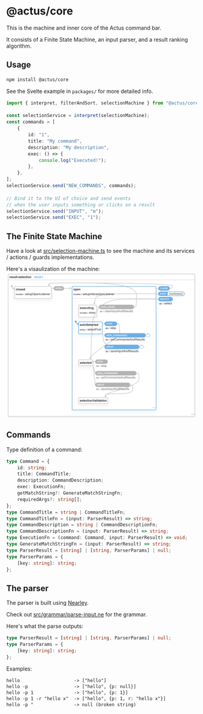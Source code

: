# @actus/core

This is the machine and inner core of the Actus command bar.

It consists of a Finite State Machine, an input parser, and a result ranking algorithm.

## Usage

```bash
npm install @actus/core
```

See the Svelte example in `packages/` for more detailed info.

```ts
import { interpret, filterAndSort, selectionMachine } from "@actus/core";

const selectionService = interpret(selectionMachine);
const commands = [
    {
        id: "1",
        title: "My command",
        description: "My description",
        exec: () => {
            console.log("Executed!");
        },
    },
];
selectionService.send("NEW_COMMANDS", commands);

// Bind it to the UI of choice and send events
// when the user inputs something or clicks on a result
selectionService.send("INPUT", "m");
selectionService.send("EXEC", "1");
```

## The Finite State Machine

Have a look at [src/selection-machine.ts](src/selection-machine.ts) to see the machine and its services / actions / guards implementations.

Here's a visaulization of the machine:
![vis](images/vis.png)

## Commands

Type definition of a command:

```typescript
type Command = {
    id: string;
    title: CommandTitle;
    description: CommandDescription;
    exec: ExecutionFn;
    getMatchString?: GenerateMatchStringFn;
    requiredArgs?: string[];
};
type CommandTitle = string | CommandTitleFn;
type CommandTitleFn = (input: ParserResult) => string;
type CommandDescription = string | CommandDescriptionFn;
type CommandDescriptionFn = (input: ParserResult) => string;
type ExecutionFn = (command: Command, input: ParserResult) => void;
type GenerateMatchStringFn = (input: ParserResult) => string;
type ParserResult = [string] | [string, ParserParams] | null;
type ParserParams = {
    [key: string]: string;
};
```

## The parser

The parser is built using [Nearley](http://nearley.js.org).

Check out [src/grammar/parse-input.ne](src/grammar/parse-input.ne) for the grammar.

Here's what the parse outputs:

```ts
type ParserResult = [string] | [string, ParserParams] | null;
type ParserParams = {
    [key: string]: string;
};
```

Examples:

```
hello                    -> ["hello"]
hello -p                 -> ["hello", {p: null}]
hello -p 1               -> ["hello", {p: 1}]
hello -p 1 -r "hello x"  -> ["hello", {p: 1, r: "hello x"}]
hello -p "               -> null (broken string)
```
